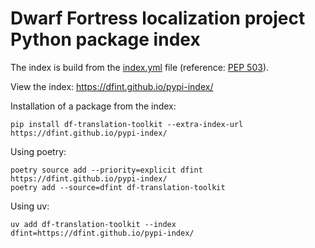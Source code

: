 # Dwarf Fortress localization project Python package index

The index is build from the [index.yml](index.yml) file (reference: [PEP 503](https://peps.python.org/pep-0503/)).

View the index: <https://dfint.github.io/pypi-index/>

Installation of a package from the index:

```shell
pip install df-translation-toolkit --extra-index-url https://dfint.github.io/pypi-index/
```

Using poetry:

```shell
poetry source add --priority=explicit dfint https://dfint.github.io/pypi-index/
poetry add --source=dfint df-translation-toolkit
```

Using uv:

```shell
uv add df-translation-toolkit --index dfint=https://dfint.github.io/pypi-index/
```
